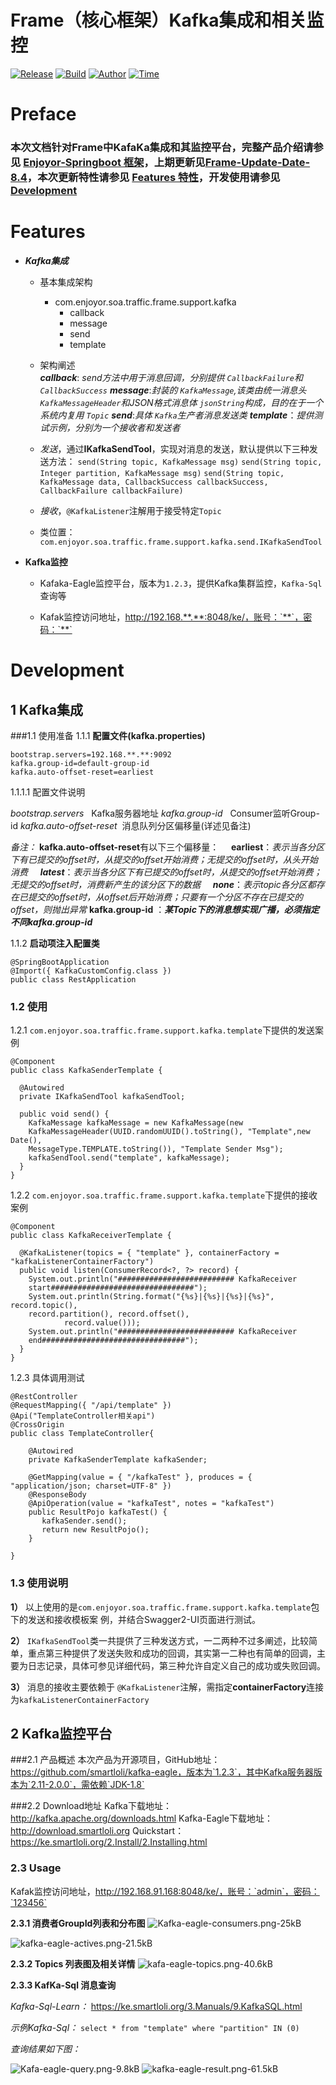Frame（核心框架）Kafka集成和相关监控
================
[![Release](https://img.shields.io/badge/build-springboot-green.svg)]()&nbsp;[![Build](https://img.shields.io/badge/release-2.0.0-blue.svg)]()&nbsp;[![Author](https://img.shields.io/badge/author-Xiaolong.Cao-yellow.svg)]()&nbsp;[![Time](https://img.shields.io/badge/time-2018.8.20-red.svg)]()&nbsp;

# Preface
### 本次文档针对Frame中KafaKa集成和其监控平台，完整产品介绍请参见 [Enjoyor-Springboot 框架](https://www.zybuluo.com/1528992118/note/1180138)，上期更新见[Frame-Update-Date-8.4](https://www.zybuluo.com/1528992118/note/1238219)，本次更新特性请参见 [Features 特性](#Features)，开发使用请参见 [Development](#Development)

<span id="Features"></span>
# Features
* ***Kafka集成***
  * 基本集成架构
      - com.enjoyor.soa.traffic.frame.support.kafka
         - callback   
         - message   
         - send 
         - template
         
  * 架构阐述       
   ***callback***: *send方法中用于消息回调，分别提供 `CallbackFailure`和 `CallbackSuccess`*
   ***message***:*封装的 `KafkaMessage`,该类由统一消息头 `KafkaMessageHeader`和JSON格式消息体 `jsonString`构成，目的在于一个系统内复用 `Topic`*
   ***send***:*具体 `Kafka`生产者消息发送类*
   ***template***：*提供测试示例，分别为一个接收者和发送者*
   
  * *发送*，通过**IKafkaSendTool**，实现对消息的发送，默认提供以下三种发送方法：
   `send(String topic, KafkaMessage msg)` 
   `send(String topic, Integer partition, KafkaMessage msg)`
   `send(String topic, KafkaMessage data, CallbackSuccess callbackSuccess, CallbackFailure callbackFailure)`
  * *接收*，`@KafkaListener`注解用于接受特定`Topic`
  * 类位置：`com.enjoyor.soa.traffic.frame.support.kafka.send.IKafkaSendTool`

* **Kafka监控**

  * Kafaka-Eagle监控平台，版本为`1.2.3`，提供Kafka集群监控，`Kafka-Sql`查询等
 
  * Kafak监控访问地址，http://192.168.**.**:8048/ke/，账号：`**`，密码：`**`

<span id="Development"></span>
# Development
## 1 Kafka集成
###1.1 使用准备
1.1.1 **配置文件(kafka.properties)**

    bootstrap.servers=192.168.**.**:9092
    kafka.group-id=default-group-id
    kafka.auto-offset-reset=earliest

1.1.1.1 配置文件说明

*bootstrap.servers*   &nbsp;&nbsp;Kafka服务器地址
*kafka.group-id*  &nbsp;&nbsp;Consumer监听Group-id
*kafka.auto-offset-reset*&nbsp;&nbsp;消息队列分区偏移量(详述见备注)

*备注：*
**kafka.auto-offset-reset**有以下三个偏移量：
&nbsp;&nbsp;&nbsp;&nbsp;**earliest**：*表示当各分区下有已提交的offset时，从提交的offset开始消费；无提交的offset时，从头开始消费* 
&nbsp;&nbsp;&nbsp;&nbsp;***latest***：*表示当各分区下有已提交的offset时，从提交的offset开始消费；无提交的offset时，消费新产生的该分区下的数据* 
&nbsp;&nbsp;&nbsp;&nbsp;***none***：*表示topic各分区都存在已提交的offset时，从offset后开始消费；只要有一个分区不存在已提交的offset，则抛出异常*
**kafka.group-id**  ：***某Topic下的消息想实现广播，必须指定不同kafka.group-id***

1.1.2 **启动项注入配置类**

    @SpringBootApplication
    @Import({ KafkaCustomConfig.class })
    public class RestApplication 

### 1.2 使用

1.2.1 `com.enjoyor.soa.traffic.frame.support.kafka.template`下提供的发送案例

    @Component
    public class KafkaSenderTemplate {

      @Autowired
      private IKafkaSendTool kafkaSendTool;

      public void send() {
        KafkaMessage kafkaMessage = new KafkaMessage(new       
        KafkaMessageHeader(UUID.randomUUID().toString(), "Template",new Date(),
        MessageType.TEMPLATE.toString()), "Template Sender Msg");
        kafkaSendTool.send("template", kafkaMessage);
      }
    }
    
1.2.2 `com.enjoyor.soa.traffic.frame.support.kafka.template`下提供的接收案例
    
    @Component
    public class KafkaReceiverTemplate {

      @KafkaListener(topics = { "template" }, containerFactory = "kafkaListenerContainerFactory")
      public void listen(ConsumerRecord<?, ?> record) {
        System.out.println("########################## KafkaReceiver 
        start################################");
        System.out.println(String.format("{%s}|{%s}|{%s}|{%s}", record.topic(), 
        record.partition(), record.offset(),
                record.value()));
        System.out.println("########################## KafkaReceiver 
        end################################");
      }
    }
    
  1.2.3 具体调用测试

    
    @RestController
    @RequestMapping({ "/api/template" })
    @Api("TemplateController相关api")
    @CrossOrigin
    public class TemplateController{
    
        @Autowired
        private KafkaSenderTemplate kafkaSender;

        @GetMapping(value = { "/kafkaTest" }, produces = { "application/json; charset=UTF-8" })
        @ResponseBody
        @ApiOperation(value = "kafkaTest", notes = "kafkaTest")
        public ResultPojo kafkaTest() {
           kafkaSender.send();
           return new ResultPojo();
        }
    
    }

    
### 1.3  **使用说明**
**1）** 以上使用的是`com.enjoyor.soa.traffic.frame.support.kafka.template`包下的发送和接收模板案
例，并结合Swagger2-UI页面进行测试。

**2）** `IKafkaSendTool`类一共提供了三种发送方式，一二两种不过多阐述，比较简单，重点第三种提供了发送失败和成功的回调，其实第一二种也有简单的回调，主要为日志记录，具体可参见详细代码，第三种允许自定义自己的成功或失败回调。
 
**3）** 消息的接收主要依赖于 `@KafkaListener`注解，需指定**containerFactory**连接为`kafkaListenerContainerFactory`

## 2 Kafka监控平台
###2.1 产品概述
本次产品为开源项目，GitHub地址：https://github.com/smartloli/kafka-eagle，版本为`1.2.3`，其中Kafka服务器版本为`2.11-2.0.0`，需依赖`JDK-1.8`

###2.2 Download地址
 Kafka下载地址：http://kafka.apache.org/downloads.html
 Kafka-Eagle下载地址：http://download.smartloli.org
 Quickstart：https://ke.smartloli.org/2.Install/2.Installing.html
 

### 2.3 Usage
Kafak监控访问地址，http://192.168.91.168:8048/ke/，账号：`admin`，密码：`123456`

**2.3.1 消费者GroupId列表和分布图**
![Kafka-eagle-consumers.png-25kB][1]
           
![kafka-eagle-actives.png-21.5kB][2]

**2.3.2 Topics 列表图及相关详情**
![kafa-eagle-topics.png-40.6kB][3]

**2.3.3 KafKa-Sql 消息查询**

*Kafka-Sql-Learn：* https://ke.smartloli.org/3.Manuals/9.KafkaSQL.html

*示例Kafka-Sql：* `select * from "template" where "partition" IN (0)`

*查询结果如下图：*

![Kafa-eagle-query.png-9.8kB][4]
![kafka-eagle-result.png-61.5kB][5]

[1]: http://static.zybuluo.com/1528992118/8ccqz49gwvwlwqmsk9aoeh5r/Kafka-eagle-consumers.png
[2]: http://static.zybuluo.com/1528992118/nsdwyki2ok39o8xw2ueze6av/kafka-eagle-actives.png
[3]: http://static.zybuluo.com/1528992118/r0ldwglzg0gm01jb9x20zgid/kafa-eagle-topics.png
[4]: http://static.zybuluo.com/1528992118/agm5wbjhwv1nbvu15erdhak1/Kafa-eagle-query.png
[5]: http://static.zybuluo.com/1528992118/seciqbkhh5f40qx5zuzu8txf/kafka-eagle-result.png
